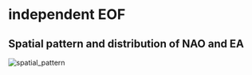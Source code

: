 # independent EOF

## Spatial pattern and distribution of NAO and EA
![spatial_pattern](plots/first10_last10/ind_all_whole/spatial_pattern_violin500hpa.png)

